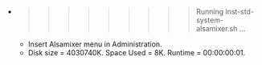 * >>>>>>>>> Running inst-std-system-alsamixer.sh ...
  * Insert Alsamixer menu in Administration.
  * Disk size = 4030740K. Space Used = 8K. Runtime = 00:00:00:01.

